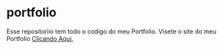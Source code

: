# portfolio

Esse repositoriio tem todo o codigo do meu Portfolio. Visete o site do meu Portfolio <a href="https://danielsantosdevweb.github.io/portifolio" >Clicando Aqui.</a>
